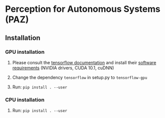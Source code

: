 # Perception for Autonomous Systems (PAZ)



## Installation

### GPU installation
1. Please consult the [tensorflow documentation](https://www.tensorflow.org/install/gpu) and install their [software requirements](https://www.tensorflow.org/install/gpu#software_requirements) (NVIDIA drivers, CUDA 10.1, cuDNN)

2. Change the dependency ``tensorflow`` in setup.py to ``tensorflow-gpu``

3. Run: `pip install . --user`

### CPU installation
1. Run: `pip install . --user`
